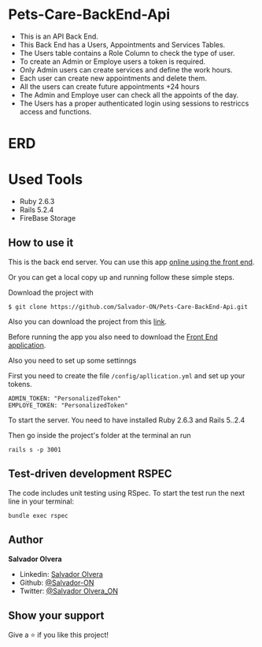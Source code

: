 # Pets-Care-BackEnd-Api

- This is an API Back End.
- This Back End has a Users, Appointments and Services Tables.
- The Users table contains a Role Column to check the type of user.
- To create an Admin or Employe users a token is required.
- Only Admin users can create services and define the work hours.
- Each user can create new appointments and delete them.
- All the users can create future appointments +24 hours
- The Admin and Employe user can check all the appoints of the day.
- The Users has a proper authenticated login using sessions to restriccs access and functions.


# ERD

# Used Tools
- Ruby 2.6.3
- Rails 5.2.4
- FireBase Storage

## How to use it

This is the back end server. You can use this app [online using the front end](https://pets-care.netlify.app).

Or you can get a local copy up and running follow these simple steps.

Download the project with
```
$ git clone https://github.com/Salvador-ON/Pets-Care-BackEnd-Api.git
```
Also you can download the project from this [link](https://github.com/Salvador-ON/Pets-Care-BackEnd-Api).


Before running the app you also need to download the [Front End application](https://github.com/Salvador-ON/Pets-Care-FrontEnd).

Also you need to set up some settinngs

First you need to create the file ```/config/apllication.yml``` and set up your tokens.

```
ADMIN_TOKEN: "PersonalizedToken"
EMPLOYE_TOKEN: "PersonalizedToken"
```

To start the server. You need to have installed Ruby 2.6.3 and Rails 5..2.4 

Then go inside the project's folder at the terminal an run 

```
rails s -p 3001
```

## Test-driven development RSPEC

The code includes unit testing using RSpec. To start the test run the next line in your terminal:

```
bundle exec rspec
```

## Author

**Salvador Olvera**
- Linkedin: [Salvador Olvera](https://www.linkedin.com/in/salvador-olvera-n)
- Github: [@Salvador-ON](https://github.com/Salvador-ON)
- Twitter: [@Salvador Olvera_ON](https://twitter.com/Salvador_ON) 


## Show your support

Give a ⭐️ if you like this project!


